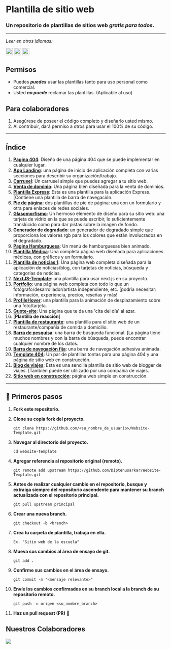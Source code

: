 # Plantilla de sitio web
### Un repositorio de plantillas de sitios web _gratis para todos_.

------------

_Leer en otros idiomas:_

<kbd>[<img title="Brazilian Portuguese" alt="Portuguese Brazilian" src="https://flagcdn.com/w20/br.png" width="22">](./translations/README.pt-br.md)</kbd>
<kbd>[<img title="English" alt="English" src="https://flagcdn.com/w20/us.png" width="22">](../README.md)</kbd>
<kbd>[<img title="Spanish" alt="Spanish" src="https://flagcdn.com/w20/es.png" width="22">](../translations/README.es.md)</kbd>

## Permisos
* Puedes _**puedes**_ usar las plantillas tanto para uso personal como comercial.
* Usted _**no puede**_ reclamar las plantillas. (Aplicable al uso)

## Para colaboradores
1. Asegúrese de poseer el código completo y diseñarlo usted mismo.
2. Al contribuir, dará permiso a otros para usar el 100% de su código.


------------



## Índice

1. [**Pagina 404**](../404%20Page/): Diseño de una página 404 que se puede implementar en cualquier lugar.
2. [**App Landing**](../App%20Landing/): una página de inicio de aplicación completa con varias secciones para describir su organización/trabajo.
3. [**Carrusel**](../Carousel/): Un carrusel simple que puedes agregar a tu sitio web.
4. [**Venta de dominio**](../Domain%20Sell/): Una página bien diseñada para la venta de dominios.
5. [**Plantilla Express**](../Express%20Template/): Esta es una plantilla para la aplicación Express. [Contiene una plantilla de barra de navegación.
6. [**Pie de página**](../Footer/): dos plantillas de pie de página: una con un formulario y otra para enlaces de redes sociales.
7. [**Glasomorfismo**](../Glassomorphism/): Un hermoso elemento de diseño para su sitio web: una tarjeta de vidrio en la que se puede escribir, lo suficientemente translúcido como para dar pistas sobre la imagen de fondo.
8. [**Generador de degradado**](../Gradient-Generator/): un generador de degradado simple que proporciona los valores rgb para los colores que están involucrados en el degradado.
9. [**Pagina Hamburguesa**](../HamBurgerPage/): Un menú de hamburguesas bien animado.
10. [**Plantilla Médica**](../Medical%20Template/): Una completa página web diseñada para aplicaciones médicas, con gráficos y un formulario.
11. [**Plantilla de noticias 1**](../News%20Template%201/): Una página web completa diseñada para la aplicación de noticias/blog, con tarjetas de noticias, búsqueda y categorías de noticias.
12. [**NextJS-Template**](../nextjs-template/): una plantilla para usar next.js en su proyecto.
13. [**Portfolio**](../portfolio/): una página web completa con todo lo que un fotógrafo/desarrollador/artista independiente, etc. [podría necesitar: información, experiencia, precios, reseñas y más!
14. [**ProfileHover**](../ProfileHover/): una plantilla para la animación de desplazamiento sobre una foto/tarjeta.
15. [**Quote-site**](../Quote-site/): Una página que te da una 'cita del día' al azar.
16. [**Plantilla de reacción**]
17. [**Plantilla de restaurante**](../Restaurant%20Template/): una plantilla para el sitio web de un restaurante/compañía de comida a domicilio.
18. [**Barra de pesquisa**](../Searchbar/): una barra de búsqueda funcional. [La página tiene muchos nombres y con la barra de búsqueda, puede encontrar cualquier nombre de los datos.
19. [**Barra de navegación fija**](../StickyNavbar/): una barra de navegación adhesiva animada.
20. [**Template 404**](../Template/): Un par de plantillas tontas para una página 404 y una página de sitio web en construcción.
21. [**Blog de viajes**](../Travel%20Blog/): Esta es una sencilla plantilla de sitio web de blogger de viajes. [También puede ser utilizado por una compañía de viajes.
22. [**Sitio web en construcción**](../Website%20Under%20construction/): página web simple en construcción.


------------


## 🎉 Primeros pasos

1. **Fork este repositorio.**

2. **Clone su copia fork del proyecto.**
   ```
   git clone https://github.com/<su_nombre_de_usuario>/Website-Template.git
   ```

3. **Navegar al directorio del proyecto.**
   ```
   cd website-template
   ```
4. **Agregar referencia al repositorio original (remoto).**
   ```
   git remote add upstream https://github.com/Diptenusarkar/Website-Template.git
   ```
5. **Antes de realizar cualquier cambio en el repositorio, busque y extraiga siempre del repositorio ascendente para mantener su branch actualizada con el repositorio principal.**
   ```
   git pull upstream principal
   ```
6. **Crear una nueva branch.**
   ```
   git checkout -b <branch>
   ```
7. **Crea tu carpeta de plantilla, trabaja en ella.**
    ```
    Ex. "Sitio web de la escuela"
    ```
8. **Mueva sus cambios al área de ensayo de git.**
   ```
   git add .
   ```
9. **Confirme sus cambios en el área de ensayo.**
   ```
   git commit -m "<mensaje relevante>"
   ```
10. **Envíe los cambios confirmados en su branch local a la branch de su repositorio remoto.**
    ```
    git push -u origen <su_nombre_branch>
    ```
11. **Haz un pull request (PR)** 🚀

## Nuestros Colaboradores

<a href="https://github.com/Diptenusarkar/Website-Template">
  <img src="https://contrib.rocks/image?repo=Diptenusarkar/Website-Template" />
</a>